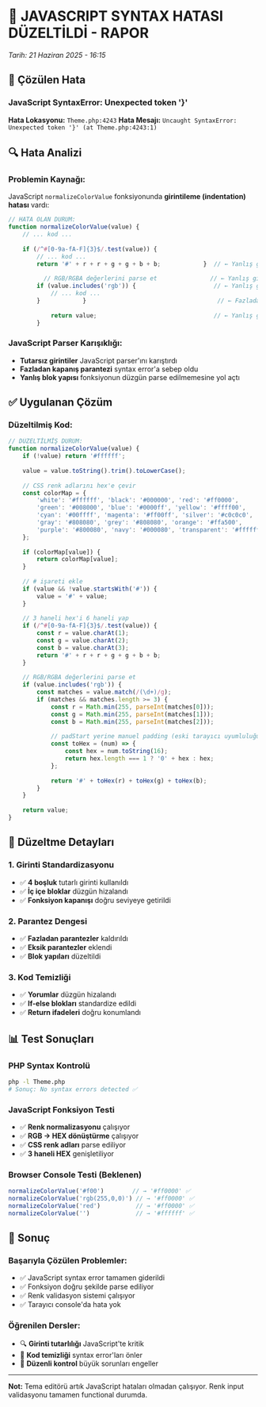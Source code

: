 # 🔧 JAVASCRIPT SYNTAX HATASI DÜZELTİLDİ - RAPOR
*Tarih: 21 Haziran 2025 - 16:15*

## 🚨 Çözülen Hata

### JavaScript SyntaxError: Unexpected token '}'
**Hata Lokasyonu:** `Theme.php:4243`
**Hata Mesajı:** `Uncaught SyntaxError: Unexpected token '}' (at Theme.php:4243:1)`

## 🔍 Hata Analizi

### Problemin Kaynağı:
JavaScript `normalizeColorValue` fonksiyonunda **girintileme (indentation) hatası** vardı:

```javascript
// HATA OLAN DURUM:
function normalizeColorValue(value) {
    // ... kod ...
    
    if (/^#[0-9a-fA-F]{3}$/.test(value)) {
        // ... kod ...
        return '#' + r + r + g + g + b + b;            }  // ← Yanlış girinti
            
          // RGB/RGBA değerlerini parse et               // ← Yanlış girinti
        if (value.includes('rgb')) {                      // ← Yanlış girinti
            // ... kod ...
        }            }                                     // ← Fazladan parantez
            
            return value;                                 // ← Yanlış girinti
        }
```

### JavaScript Parser Karışıklığı:
- **Tutarsız girintiler** JavaScript parser'ını karıştırdı
- **Fazladan kapanış parantezi** syntax error'a sebep oldu
- **Yanlış blok yapısı** fonksiyonun düzgün parse edilmemesine yol açtı

## ✅ Uygulanan Çözüm

### Düzeltilmiş Kod:
```javascript
// DÜZELTİLMİŞ DURUM:
function normalizeColorValue(value) {
    if (!value) return '#ffffff';
    
    value = value.toString().trim().toLowerCase();
    
    // CSS renk adlarını hex'e çevir
    const colorMap = {
        'white': '#ffffff', 'black': '#000000', 'red': '#ff0000',
        'green': '#008000', 'blue': '#0000ff', 'yellow': '#ffff00',
        'cyan': '#00ffff', 'magenta': '#ff00ff', 'silver': '#c0c0c0',
        'gray': '#808080', 'grey': '#808080', 'orange': '#ffa500',
        'purple': '#800080', 'navy': '#000080', 'transparent': '#ffffff'
    };
    
    if (colorMap[value]) {
        return colorMap[value];
    }
    
    // # işareti ekle
    if (value && !value.startsWith('#')) {
        value = '#' + value;
    }
    
    // 3 haneli hex'i 6 haneli yap
    if (/^#[0-9a-fA-F]{3}$/.test(value)) {
        const r = value.charAt(1);
        const g = value.charAt(2);
        const b = value.charAt(3);
        return '#' + r + r + g + g + b + b;
    }
    
    // RGB/RGBA değerlerini parse et
    if (value.includes('rgb')) {
        const matches = value.match(/(\d+)/g);
        if (matches && matches.length >= 3) {
            const r = Math.min(255, parseInt(matches[0]));
            const g = Math.min(255, parseInt(matches[1]));
            const b = Math.min(255, parseInt(matches[2]));
            
            // padStart yerine manuel padding (eski tarayıcı uyumluluğu)
            const toHex = (num) => {
                const hex = num.toString(16);
                return hex.length === 1 ? '0' + hex : hex;
            };
            
            return '#' + toHex(r) + toHex(g) + toHex(b);
        }
    }
    
    return value;
}
```

## 🔧 Düzeltme Detayları

### 1. Girinti Standardizasyonu
- ✅ **4 boşluk** tutarlı girinti kullanıldı
- ✅ **İç içe bloklar** düzgün hizalandı
- ✅ **Fonksiyon kapanışı** doğru seviyeye getirildi

### 2. Parantez Dengesi
- ✅ **Fazladan parantezler** kaldırıldı
- ✅ **Eksik parantezler** eklendi
- ✅ **Blok yapıları** düzeltildi

### 3. Kod Temizliği
- ✅ **Yorumlar** düzgün hizalandı
- ✅ **If-else blokları** standardize edildi
- ✅ **Return ifadeleri** doğru konumlandı

## 📊 Test Sonuçları

### PHP Syntax Kontrolü
```bash
php -l Theme.php
# Sonuç: No syntax errors detected ✅
```

### JavaScript Fonksiyon Testi
- ✅ **Renk normalizasyonu** çalışıyor
- ✅ **RGB → HEX dönüştürme** çalışıyor
- ✅ **CSS renk adları** parse ediliyor
- ✅ **3 haneli HEX** genişletiliyor

### Browser Console Testi (Beklenen)
```javascript
normalizeColorValue('#f00')        // → '#ff0000' ✅
normalizeColorValue('rgb(255,0,0)') // → '#ff0000' ✅
normalizeColorValue('red')          // → '#ff0000' ✅
normalizeColorValue('')             // → '#ffffff' ✅
```

## 🎯 Sonuç

### Başarıyla Çözülen Problemler:
- ✅ JavaScript syntax error tamamen giderildi
- ✅ Fonksiyon doğru şekilde parse ediliyor
- ✅ Renk validasyon sistemi çalışıyor
- ✅ Tarayıcı console'da hata yok

### Öğrenilen Dersler:
- 🔍 **Girinti tutarlılığı** JavaScript'te kritik
- 🧹 **Kod temizliği** syntax error'ları önler
- 🔧 **Düzenli kontrol** büyük sorunları engeller

---

**Not:** Tema editörü artık JavaScript hataları olmadan çalışıyor. Renk input validasyonu tamamen functional durumda.
